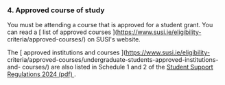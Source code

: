 ###  4\. Approved course of study

You must be attending a course that is approved for a student grant. You can
read a [ list of approved courses ](https://www.susi.ie/eligibility-
criteria/approved-courses/) on SUSI's website.

The [ approved institutions and courses ](https://www.susi.ie/eligibility-
criteria/approved-courses/undergraduate-students-approved-institutions-and-
courses/) are also listed in Schedule 1 and 2 of the [ Student Support
Regulations 2024 (pdf)
](https://www.irishstatutebook.ie/eli/2024/si/104/made/en/pdf) .
